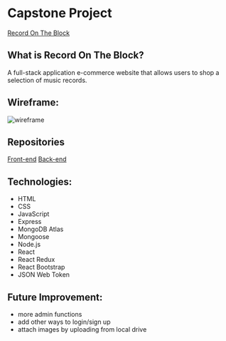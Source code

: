 # Capstone Project
[Record On The Block](https://record-on-the-block.netlify.app/)

## What is Record On The Block?
A full-stack application e-commerce website that allows users to shop a selection of music records.

## Wireframe:
![wireframe](https://i.imgur.com/PpDImEj.png)


## Repositories
[Front-end](https://github.com/pys12/project4-frontend)
[Back-end](https://github.com/pys12/project4-backend)


## Technologies:
- HTML
- CSS
- JavaScript
- Express
- MongoDB Atlas
- Mongoose
- Node.js
- React
- React Redux
- React Bootstrap
- JSON Web Token


## Future Improvement:
- more admin functions
- add other ways to login/sign up
- attach images by uploading from local drive
